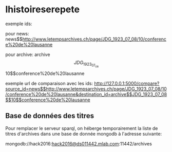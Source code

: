 # lhistoireserepete

exemple ids:

pour news:
news$$http://www.letempsarchives.ch/page/JDG_1923_07_08/10/conference%20de%20lausanne

pour archive:
archive$$JDG_1923_07_08$$10$$conference%20de%20lausanne


exemple url de comparaison avec les ids:
http://127.0.0.1:5000/compare?source_id=news$$http://www.letempsarchives.ch/page/JDG_1923_07_08/10/conference%20de%20lausanne&destination_id=archive$$JDG_1923_07_08$$10$$conference%20de%20lausanne

## Base de données des titres

Pour remplacer le serveur sparql, on héberge temporairement la liste de titres d'archives dans une base de donnée mongodb à l'adresse suivante:

mongodb://hack2016:hack2016@ds011442.mlab.com:11442/archives